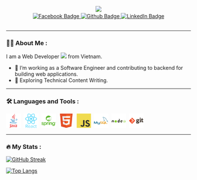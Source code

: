 <div align="center">
  <img src="https://media.giphy.com/media/M9gbBd9nbDrOTu1Mqx/giphy.gif" width="100"/>
  <div id="badges">
    <a href="https://www.facebook.com/huytht01">
      <img src="https://img.shields.io/badge/Facebook-purple?style=for-the-badge&logo=facebook&logoColor=white" alt="Facebook Badge"/>
    </a>
    <a href="https://github.com/huytht">
      <img src="https://img.shields.io/badge/Github-black?style=for-the-badge&logo=github&logoColor=white" alt="Github Badge"/>
    </a>
    <a href="https://www.linkedin.com/in/huynh-tuong-huy-tran-12623122a/">
      <img src="https://img.shields.io/badge/LinkedIn-blue?style=for-the-badge&logo=linkedin&logoColor=white" alt="LinkedIn Badge"/>
    </a>
  </div>
  <img src="https://komarev.com/ghpvc/?username=huytht&style=flat-square&color=blue" alt=""/>
</div>

--- 

### :man_technologist: About Me :
I am a Web Developer <img src="https://media.giphy.com/media/WUlplcMpOCEmTGBtBW/giphy.gif" width="30"> from Vietnam.
- :telescope: I’m working as a Software Engineer and contributing to backend for building web applications.
- :seedling: Exploring Technical Content Writing.

---

### :hammer_and_wrench: Languages and Tools :
<div>
  <img src="https://github.com/devicons/devicon/blob/master/icons/java/java-original-wordmark.svg" title="Java" alt="Java" width="40" height="40"/>&nbsp;
  <img src="https://github.com/devicons/devicon/blob/master/icons/react/react-original-wordmark.svg" title="React" alt="React" width="40" height="40"/>&nbsp;
  <img src="https://github.com/devicons/devicon/blob/master/icons/spring/spring-original-wordmark.svg" title="Spring" alt="Spring" width="40" height="40"/>&nbsp;
  <img src="https://github.com/devicons/devicon/blob/master/icons/html5/html5-original.svg" title="HTML5" alt="HTML" width="40" height="40"/>&nbsp;
  <img src="https://github.com/devicons/devicon/blob/master/icons/javascript/javascript-original.svg" title="JavaScript" alt="JavaScript" width="40" height="40"/>&nbsp;
  <img src="https://github.com/devicons/devicon/blob/master/icons/mysql/mysql-original-wordmark.svg" title="MySQL"  alt="MySQL" width="40" height="40"/>&nbsp;
  <img src="https://github.com/devicons/devicon/blob/master/icons/nodejs/nodejs-original-wordmark.svg" title="NodeJS" alt="NodeJS" width="40" height="40"/>&nbsp;
  <img src="https://github.com/devicons/devicon/blob/master/icons/git/git-original-wordmark.svg" title="Git" **alt="Git" width="40" height="40"/>
</div>

---

### :fire: My Stats :

[![GitHub Streak](https://github-readme-streak-stats.herokuapp.com/?user=huytht&theme=java-dark&date_format=j%2Fn%5B%2FY%5D)](https://git.io/streak-stats)

[![Top Langs](https://github-readme-stats.vercel.app/api/top-langs?username=huytht&layout=compact&theme=vision-friendly-dark)](https://github.com/anuraghazra/github-readme-stats)
